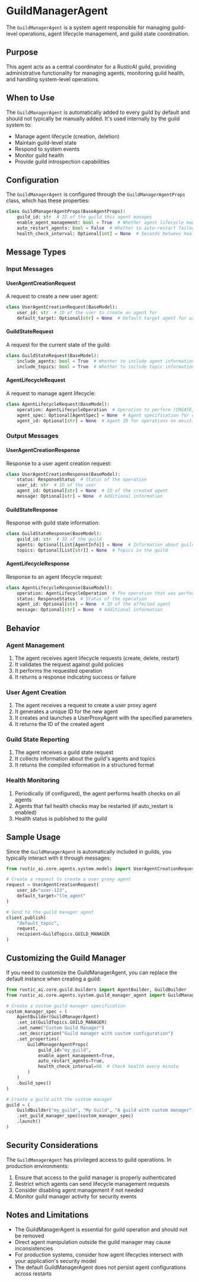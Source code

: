 # GuildManagerAgent

The `GuildManagerAgent` is a system agent responsible for managing guild-level operations, agent lifecycle management, and guild state coordination.

## Purpose

This agent acts as a central coordinator for a RusticAI guild, providing administrative functionality for managing agents, monitoring guild health, and handling system-level operations.

## When to Use

The `GuildManagerAgent` is automatically added to every guild by default and should not typically be manually added. It's used internally by the guild system to:

- Manage agent lifecycle (creation, deletion)
- Maintain guild-level state
- Respond to system events
- Monitor guild health
- Provide guild introspection capabilities

## Configuration

The `GuildManagerAgent` is configured through the `GuildManagerAgentProps` class, which has these properties:

```python
class GuildManagerAgentProps(BaseAgentProps):
    guild_id: str  # ID of the guild this agent manages
    enable_agent_management: bool = True  # Whether agent lifecycle management is enabled
    auto_restart_agents: bool = False  # Whether to auto-restart failed agents
    health_check_interval: Optional[int] = None  # Seconds between health checks
```

## Message Types

### Input Messages

#### UserAgentCreationRequest

A request to create a new user agent:

```python
class UserAgentCreationRequest(BaseModel):
    user_id: str  # ID of the user to create an agent for
    default_target: Optional[str] = None  # Default target agent for user messages
```

#### GuildStateRequest

A request for the current state of the guild:

```python
class GuildStateRequest(BaseModel):
    include_agents: bool = True  # Whether to include agent information
    include_topics: bool = True  # Whether to include topic information
```

#### AgentLifecycleRequest

A request to manage agent lifecycle:

```python
class AgentLifecycleRequest(BaseModel):
    operation: AgentLifecycleOperation  # Operation to perform (CREATE, DELETE, RESTART)
    agent_spec: Optional[AgentSpec] = None  # Agent specification for creation
    agent_id: Optional[str] = None  # Agent ID for operations on existing agents
```

### Output Messages

#### UserAgentCreationResponse

Response to a user agent creation request:

```python
class UserAgentCreationResponse(BaseModel):
    status: ResponseStatus  # Status of the operation
    user_id: str  # ID of the user
    agent_id: Optional[str] = None  # ID of the created agent
    message: Optional[str] = None  # Additional information
```

#### GuildStateResponse

Response with guild state information:

```python
class GuildStateResponse(BaseModel):
    guild_id: str  # ID of the guild
    agents: Optional[List[AgentInfo]] = None  # Information about guild agents
    topics: Optional[List[str]] = None  # Topics in the guild
```

#### AgentLifecycleResponse

Response to an agent lifecycle request:

```python
class AgentLifecycleResponse(BaseModel):
    operation: AgentLifecycleOperation  # The operation that was performed
    status: ResponseStatus  # Status of the operation
    agent_id: Optional[str] = None  # ID of the affected agent
    message: Optional[str] = None  # Additional information
```

## Behavior

### Agent Management

1. The agent receives agent lifecycle requests (create, delete, restart)
2. It validates the request against guild policies
3. It performs the requested operation
4. It returns a response indicating success or failure

### User Agent Creation

1. The agent receives a request to create a user proxy agent
2. It generates a unique ID for the new agent
3. It creates and launches a UserProxyAgent with the specified parameters
4. It returns the ID of the created agent

### Guild State Reporting

1. The agent receives a guild state request
2. It collects information about the guild's agents and topics
3. It returns the compiled information in a structured format

### Health Monitoring

1. Periodically (if configured), the agent performs health checks on all agents
2. Agents that fail health checks may be restarted (if auto_restart is enabled)
3. Health status is published to the guild

## Sample Usage

Since the `GuildManagerAgent` is automatically included in guilds, you typically interact with it through messages:

```python
from rustic_ai.core.agents.system.models import UserAgentCreationRequest

# Create a request to create a user proxy agent
request = UserAgentCreationRequest(
    user_id="user-123",
    default_target="llm_agent"
)

# Send to the guild manager agent
client.publish(
    "default_topic", 
    request, 
    recipient=GuildTopics.GUILD_MANAGER
)
```

## Customizing the Guild Manager

If you need to customize the GuildManagerAgent, you can replace the default instance when creating a guild:

```python
from rustic_ai.core.guild.builders import AgentBuilder, GuildBuilder
from rustic_ai.core.agents.system.guild_manager_agent import GuildManagerAgent, GuildManagerAgentProps

# Create a custom guild manager specification
custom_manager_spec = (
    AgentBuilder(GuildManagerAgent)
    .set_id(GuildTopics.GUILD_MANAGER)
    .set_name("Custom Guild Manager")
    .set_description("Guild manager with custom configuration")
    .set_properties(
        GuildManagerAgentProps(
            guild_id="my_guild",
            enable_agent_management=True,
            auto_restart_agents=True,
            health_check_interval=60  # Check health every minute
        )
    )
    .build_spec()
)

# Create a guild with the custom manager
guild = (
    GuildBuilder("my_guild", "My Guild", "A guild with custom manager")
    .set_guild_manager_spec(custom_manager_spec)
    .launch()
)
```

## Security Considerations

The `GuildManagerAgent` has privileged access to guild operations. In production environments:

1. Ensure that access to the guild manager is properly authenticated
2. Restrict which agents can send lifecycle management requests
3. Consider disabling agent management if not needed
4. Monitor guild manager activity for security events

## Notes and Limitations

- The GuildManagerAgent is essential for guild operation and should not be removed
- Direct agent manipulation outside the guild manager may cause inconsistencies
- For production systems, consider how agent lifecycles intersect with your application's security model
- The default GuildManagerAgent does not persist agent configurations across restarts 